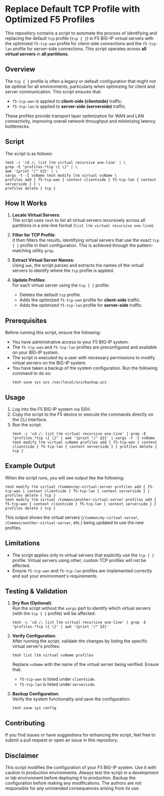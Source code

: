 # Replace Default TCP Profile with Optimized F5 Profiles

This repository contains a script to automate the process of identifying and replacing the default `tcp` profile (`tcp { }`) in F5 BIG-IP virtual servers with the optimized `f5-tcp-wan` profile for client-side connections and the `f5-tcp-lan` profile for server-side connections. This script operates across **all virtual servers** in **all partitions**.

## Overview

The `tcp { }` profile is often a legacy or default configuration that might not be optimal for all environments, particularly when optimizing for client and server communication. This script ensures that:
- `f5-tcp-wan` is applied to **client-side (clientside)** traffic.
- `f5-tcp-lan` is applied to **server-side (serverside)** traffic.

These profiles provide transport layer optimization for WAN and LAN connectivity, improving overall network throughput and minimizing latency bottlenecks.

## Script

The script is as follows:

```shell
tmsh -c 'cd /; list ltm virtual recursive one-line' | \
grep -E "profiles.*tcp \{ \}" | \
awk '{print "/" $3}' | \
xargs -t -I vsName tmsh modify ltm virtual vsName \
profiles add { f5-tcp-wan { context clientside } f5-tcp-lan { context serverside } } \
profiles delete { tcp }
```

## How It Works

1. **Locate Virtual Servers**:  
   The script uses `tmsh` to list all virtual servers recursively across all partitions in a one-line format (`list ltm virtual recursive one-line`).

2. **Filter for TCP Profile**:  
   It then filters the results, identifying virtual servers that use the exact `tcp { }` profile in their configuration. This is achieved through the pattern-matching utility `grep`.

3. **Extract Virtual Server Names**:  
   Using `awk`, the script parses and extracts the names of the virtual servers to identify where the `tcp` profile is applied.

4. **Update Profiles**:  
   For each virtual server using the `tcp { }` profile:
   - Deletes the default `tcp` profile.
   - Adds the optimized `f5-tcp-wan` profile for **client-side** traffic.
   - Adds the optimized `f5-tcp-lan` profile for **server-side** traffic.

## Prerequisites

Before running this script, ensure the following:
- You have administrative access to your F5 BIG-IP system.
- The `f5-tcp-wan` and `f5-tcp-lan` profiles are preconfigured and available on your BIG-IP system.
- The script is executed by a user with necessary permissions to modify virtual servers on the BIG-IP system.
- You have taken a backup of the system configuration. Run the following command to do so:
  ```shell
  tmsh save sys ucs /var/local/ucs/backup.ucs
  ```

## Usage

1. Log into the F5 BIG-IP system via SSH.
2. Copy the script to the F5 device or execute the commands directly on the CLI interface.
3. Run the script:
   ```shell
   tmsh -c 'cd /; list ltm virtual recursive one-line' | grep -E "profiles.*tcp \{ \}" | awk '{print "/" $3}' | xargs -t -I vsName tmsh modify ltm virtual vsName profiles add { f5-tcp-wan { context clientside } f5-tcp-lan { context serverside } } profiles delete { tcp }
   ```

## Example Output

When the script runs, you will see output like the following:
```
tmsh modify ltm virtual /Common/my-virtual-server profiles add { f5-tcp-wan { context clientside } f5-tcp-lan { context serverside } } profiles delete { tcp }
tmsh modify ltm virtual /Common/another-virtual-server profiles add { f5-tcp-wan { context clientside } f5-tcp-lan { context serverside } } profiles delete { tcp }
```

This output shows the virtual servers (`/Common/my-virtual-server`, `/Common/another-virtual-server`, etc.) being updated to use the new profiles.

## Limitations

- The script applies only to virtual servers that explicitly use the `tcp { }` profile. Virtual servers using other, custom TCP profiles will not be affected.
- Ensure `f5-tcp-wan` and `f5-tcp-lan` profiles are implemented correctly and suit your environment's requirements.

## Testing & Validation

1. **Dry Run (Optional)**:  
   Run the script without the `xargs` part to identify which virtual servers (with the `tcp { }` profile) will be affected:
   ```shell
   tmsh -c 'cd /; list ltm virtual recursive one-line' | grep -E "profiles.*tcp \{ \}" | awk '{print "/" $3}'
   ```

2. **Verify Configuration**:  
   After running the script, validate the changes by listing the specific virtual server's profiles:
   ```shell
   tmsh list ltm virtual vsName profiles
   ```
   Replace `vsName` with the name of the virtual server being verified. Ensure that:
   - `f5-tcp-wan` is listed under `clientside`.
   - `f5-tcp-lan` is listed under `serverside`.

3. **Backup Configuration**:  
   Verify the system functionality and save the configuration:
   ```shell
   tmsh save sys config
   ```

## Contributing

If you find issues or have suggestions for enhancing the script, feel free to submit a pull request or open an issue in this repository.

## Disclaimer

This script modifies the configuration of your F5 BIG-IP system. Use it with caution in production environments. Always test the script in a development or lab environment before deploying it to production. Backup the configuration before making any modifications. The authors are not responsible for any unintended consequences arising from its use.